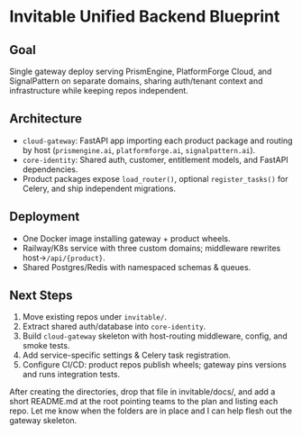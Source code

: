 # Invitable Unified Backend Blueprint

  ## Goal
  Single gateway deploy serving PrismEngine, PlatformForge Cloud, and SignalPattern on separate domains, sharing auth/tenant context and
  infrastructure while keeping repos independent.

  ## Architecture
  - `cloud-gateway`: FastAPI app importing each product package and routing by host (`prismengine.ai`, `platformforge.ai`, `signalpattern.ai`).
  - `core-identity`: Shared auth, customer, entitlement models, and FastAPI dependencies.
  - Product packages expose `load_router()`, optional `register_tasks()` for Celery, and ship independent migrations.

  ## Deployment
  - One Docker image installing gateway + product wheels.
  - Railway/K8s service with three custom domains; middleware rewrites host→`/api/{product}`.
  - Shared Postgres/Redis with namespaced schemas & queues.

  ## Next Steps
  1. Move existing repos under `invitable/`.
  2. Extract shared auth/database into `core-identity`.
  3. Build `cloud-gateway` skeleton with host-routing middleware, config, and smoke tests.
  4. Add service-specific settings & Celery task registration.
  5. Configure CI/CD: product repos publish wheels; gateway pins versions and runs integration tests.

  After creating the directories, drop that file in invitable/docs/, and add a short README.md at the root pointing teams to the plan and listing
  each repo. Let me know when the folders are in place and I can help flesh out the gateway skeleton.
